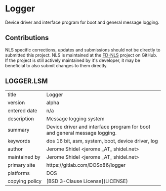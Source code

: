 # Logger

Device driver and interface program for boot and general message logging.


## Contributions

NLS specific corrections, updates and submissions should not be 
directly to submitted this project. NLS is maintained at the [FD-NLS](https://github.com/shidel/fd-nls)
project on GitHub. If the project is still actively maintained by it's
developer, it may be beneficial to also submit changes to them directly.

## LOGGER.LSM

<table>
<tr><td>title</td><td>Logger</td></tr>
<tr><td>version</td><td>alpha</td></tr>
<tr><td>entered&nbsp;date</td><td>n/a</td></tr>
<tr><td>description</td><td>Message logging system</td></tr>
<tr><td>summary</td><td>Device driver and interface program for boot and general message logging.</td></tr>
<tr><td>keywords</td><td>dos 16 bit, asm, system, boot, device driver, log</td></tr>
<tr><td>author</td><td>Jerome Shidel &lt;jerome _AT_ shidel.net&gt;</td></tr>
<tr><td>maintained&nbsp;by</td><td>Jerome Shidel &lt;jerome _AT_ shidel.net&gt;</td></tr>
<tr><td>primary&nbsp;site</td><td>https://gitlab.com/DOSx86/logger</td></tr>
<tr><td>platforms</td><td>DOS</td></tr>
<tr><td>copying&nbsp;policy</td><td>[BSD 3-Clause License](LICENSE)</td></tr>
</table>
